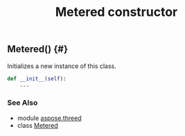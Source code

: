 ﻿---
title: Metered constructor
second_title: Aspose.3D for Python via .NET API References
description: 
type: docs
weight: 10
url: /python-net/aspose.threed/metered/__init__/
is_root: false
---

## Metered() {#}

Initializes a new instance of this class.



```python
def __init__(self):
    ...
```





### See Also
* module [aspose.threed](../../)
* class [Metered](/3d/python-net/aspose.threed/metered)
